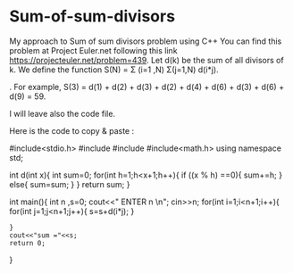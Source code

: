 # Sum-of-sum-divisors
My approach to Sum of sum divisors problem using C++
You can find this problem at Project Euler.net following this link https://projecteuler.net/problem=439.
Let d(k) be the sum of all divisors of k.
We define the function S(N) = Σ (i=1 ,N) Σ(j=1,N) d(i*j). 

.
For example, S(3) = d(1) + d(2) + d(3) + d(2) + d(4) + d(6) + d(3) + d(6) + d(9) = 59.

I will leave also the code file.

Here is the code to copy & paste :

#include<stdio.h>
#include<iostream>
#include<cmath>
#include<math.h>
using namespace std;

int d(int x){
	int sum=0;
	for(int h=1;h<x+1;h++){
		if ((x % h) ==0){
			sum+=h;
		}
		else{
			sum=sum;
		}
	}
	return sum;
}

int main(){
	int n ,s=0;
	cout<<" ENTER n \n";
	cin>>n;
	for(int i=1;i<n+1;i++){
		for(int j=1;j<n+1;j++){
			s=s+d(i*j);
		}
		
		
		
		
	}
	cout<<"sum ="<<s;
	return 0;
}
